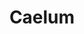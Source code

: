 ---
title: "Caelum"
hashtag: caelum
borders:
  - Columba
  - Dorado
  - Eridanus
  - Horologium
  - Lepus
  - Pictor
layout: hashtag
subdivision-of:
  - southern celestial hemisphere
tags:
  - Constellation
---